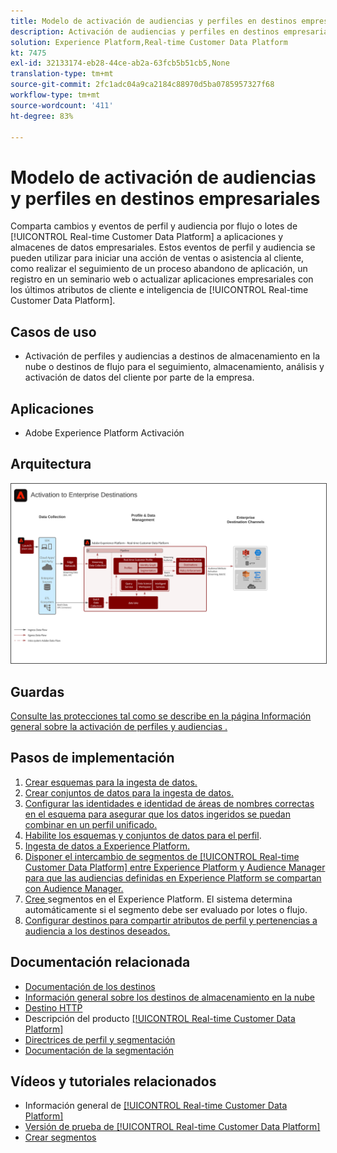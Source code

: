```yaml
---
title: Modelo de activación de audiencias y perfiles en destinos empresariales
description: Activación de audiencias y perfiles en destinos empresariales
solution: Experience Platform,Real-time Customer Data Platform
kt: 7475
exl-id: 32133174-eb28-44ce-ab2a-63fcb5b51cb5,None
translation-type: tm+mt
source-git-commit: 2fc1adc04a9ca2184c88970d5ba0785957327f68
workflow-type: tm+mt
source-wordcount: '411'
ht-degree: 83%

---
```


# Modelo de activación de audiencias y perfiles en destinos empresariales

Comparta cambios y eventos de perfil y audiencia por flujo o lotes de [!UICONTROL Real-time Customer Data Platform] a aplicaciones y almacenes de datos empresariales. Estos eventos de perfil y audiencia se pueden utilizar para iniciar una acción de ventas o asistencia al cliente, como realizar el seguimiento de un proceso abandono de aplicación, un registro en un seminario web o actualizar aplicaciones empresariales con los últimos atributos de cliente e inteligencia de [!UICONTROL Real-time Customer Data Platform].

## Casos de uso

* Activación de perfiles y audiencias a destinos de almacenamiento en la nube o destinos de flujo para el seguimiento, almacenamiento, análisis y activación de datos del cliente por parte de la empresa.

## Aplicaciones

* Adobe Experience Platform Activación

## Arquitectura

<img src="assets/enterprise_destination_activation.svg" alt="Arquitectura de referencia para el escenario de activación empresarial" style="border:1px solid #4a4a4a" />


## Guardas

[Consulte las protecciones tal como se describe en la página Información general sobre la activación de perfiles y audiencias .](overview.md)

## Pasos de implementación

1. [Crear esquemas para la ingesta de datos.](https://experienceleague.adobe.com/docs/platform-learn/tutorials/schemas/create-a-schema.html)
1. [Crear conjuntos de datos para la ingesta de datos.](https://experienceleague.adobe.com/docs/platform-learn/tutorials/data-ingestion/create-datasets-and-ingest-data.html)
1. [Configurar las identidades e identidad de áreas de nombres correctas en el esquema para asegurar que los datos ingeridos se puedan combinar en un perfil unificado.](https://experienceleague.adobe.com/docs/platform-learn/tutorials/identities/label-ingest-and-verify-identity-data.html)
1. [Habilite los esquemas y conjuntos de datos para el perfil](https://experienceleague.adobe.com/docs/platform-learn/tutorials/profiles/bring-data-into-the-real-time-customer-profile.html).
1. [Ingesta de datos a Experience Platform.](https://experienceleague.adobe.com/?recommended=ExperiencePlatform-D-1-2020.1.dataingestion)
1. [Disponer el intercambio de segmentos de [!UICONTROL Real-time Customer Data Platform] entre Experience Platform y Audience Manager para que las audiencias definidas en Experience Platform se compartan con Audience Manager.](https://www.adobe.com/go/audiences)
1. [Cree ](https://experienceleague.adobe.com/docs/platform-learn/tutorials/segments/create-segments.html?lang=es) segmentos en el Experience Platform. El sistema determina automáticamente si el segmento debe ser evaluado por lotes o flujo.
1. [Configurar destinos para compartir atributos de perfil y pertenencias a audiencia a los destinos deseados.](https://experienceleague.adobe.com/docs/platform-learn/tutorials/destinations/create-destinations-and-activate-data.html)

## Documentación relacionada

* [Documentación de los destinos](https://experienceleague.adobe.com/docs/experience-platform/destinations/catalog/overview.html?lang=es)
* [Información general sobre los destinos de almacenamiento en la nube](https://experienceleague.adobe.com/docs/experience-platform/destinations/catalog/cloud-storage/overview.html?lang=es#catalog)
* [Destino HTTP](https://experienceleague.adobe.com/docs/experience-platform/destinations/catalog/http-destination.html?lang=es#overview)
* Descripción del producto [[!UICONTROL Real-time Customer Data Platform]](https://helpx.adobe.com/es/legal/product-descriptions/real-time-customer-data-platform.html)
* [Directrices de perfil y segmentación](https://experienceleague.adobe.com/docs/experience-platform/profile/guardrails.html?lang=es)
* [Documentación de la segmentación](https://experienceleague.adobe.com/docs/experience-platform/segmentation/api/streaming-segmentation.html?lang=es)

## Vídeos y tutoriales relacionados

* Información general de [[!UICONTROL Real-time Customer Data Platform]](https://experienceleague.adobe.com/docs/platform-learn/tutorials/application-services/rtcdp/understanding-the-real-time-customer-data-platform.html?lang=es)
* [Versión de prueba de [!UICONTROL Real-time Customer Data Platform]](https://experienceleague.adobe.com/docs/platform-learn/tutorials/application-services/rtcdp/demo.html?lang=es)
* [Crear segmentos](https://experienceleague.adobe.com/docs/platform-learn/tutorials/segments/create-segments.html)

